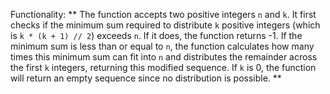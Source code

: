 Functionality: ** The function accepts two positive integers `n` and `k`. It first checks if the minimum sum required to distribute `k` positive integers (which is `k * (k + 1) // 2`) exceeds `n`. If it does, the function returns -1. If the minimum sum is less than or equal to `n`, the function calculates how many times this minimum sum can fit into `n` and distributes the remainder across the first `k` integers, returning this modified sequence. If `k` is 0, the function will return an empty sequence since no distribution is possible. **